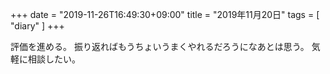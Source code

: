 +++
date = "2019-11-26T16:49:30+09:00"
title = "2019年11月20日"
tags = [ "diary" ]
+++

評価を進める。
振り返ればもうちょいうまくやれるだろうになあとは思う。
気軽に相談したい。
